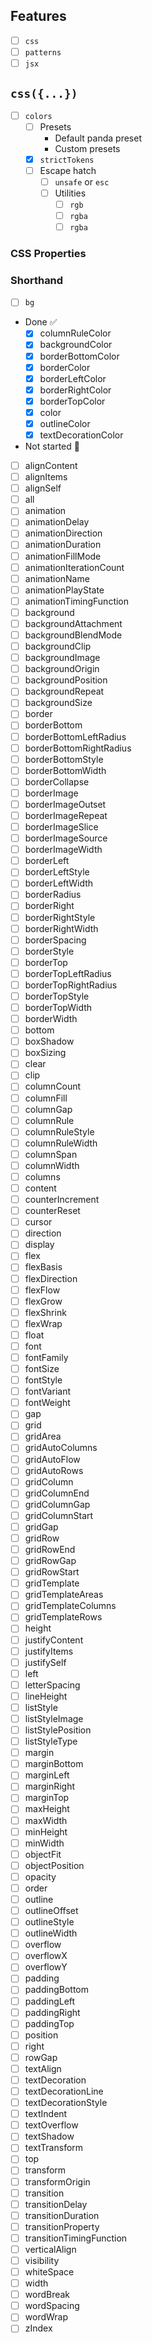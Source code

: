 ## Features

- [ ] `css` 
- [ ] `patterns`
- [ ] `jsx`

## `css({...})`
- [ ] `colors`
  - [ ] Presets
    - Default panda preset
    - Custom presets
  - [x] `strictTokens`
  - [ ] Escape hatch
    - [ ] `unsafe` or `esc`
    - [ ] Utilities
      - [ ] `rgb`
      - [ ] `rgba`
      - [ ] `rgba`

### CSS Properties

### Shorthand
- [ ] `bg`

- Done ✅
  - [x] columnRuleColor
  - [x] backgroundColor
  - [x] borderBottomColor
  - [x] borderColor
  - [x] borderLeftColor
  - [x] borderRightColor
  - [x] borderTopColor
  - [x] color
  - [x] outlineColor
  - [x] textDecorationColor

- Not started 🔎
 - [ ] alignContent
 - [ ] alignItems
 - [ ] alignSelf
 - [ ] all
 - [ ] animation
 - [ ] animationDelay
 - [ ] animationDirection
 - [ ] animationDuration
 - [ ] animationFillMode
 - [ ] animationIterationCount
 - [ ] animationName
 - [ ] animationPlayState
 - [ ] animationTimingFunction
 - [ ] background
 - [ ] backgroundAttachment
 - [ ] backgroundBlendMode
 - [ ] backgroundClip
 - [ ] backgroundImage
 - [ ] backgroundOrigin
 - [ ] backgroundPosition
 - [ ] backgroundRepeat
 - [ ] backgroundSize
 - [ ] border
 - [ ] borderBottom
 - [ ] borderBottomLeftRadius
 - [ ] borderBottomRightRadius
 - [ ] borderBottomStyle
 - [ ] borderBottomWidth
 - [ ] borderCollapse
 - [ ] borderImage
 - [ ] borderImageOutset
 - [ ] borderImageRepeat
 - [ ] borderImageSlice
 - [ ] borderImageSource
 - [ ] borderImageWidth
 - [ ] borderLeft
 - [ ] borderLeftStyle
 - [ ] borderLeftWidth
 - [ ] borderRadius
 - [ ] borderRight
 - [ ] borderRightStyle
 - [ ] borderRightWidth
 - [ ] borderSpacing
 - [ ] borderStyle
 - [ ] borderTop
 - [ ] borderTopLeftRadius
 - [ ] borderTopRightRadius
 - [ ] borderTopStyle
 - [ ] borderTopWidth
 - [ ] borderWidth
 - [ ] bottom
 - [ ] boxShadow
 - [ ] boxSizing
 - [ ] clear
 - [ ] clip
 - [ ] columnCount
 - [ ] columnFill
 - [ ] columnGap
 - [ ] columnRule
 - [ ] columnRuleStyle
 - [ ] columnRuleWidth
 - [ ] columnSpan
 - [ ] columnWidth
 - [ ] columns
 - [ ] content
 - [ ] counterIncrement
 - [ ] counterReset
 - [ ] cursor
 - [ ] direction
 - [ ] display
 - [ ] flex
 - [ ] flexBasis
 - [ ] flexDirection
 - [ ] flexFlow
 - [ ] flexGrow
 - [ ] flexShrink
 - [ ] flexWrap
 - [ ] float
 - [ ] font
 - [ ] fontFamily
 - [ ] fontSize
 - [ ] fontStyle
 - [ ] fontVariant
 - [ ] fontWeight
 - [ ] gap
 - [ ] grid
 - [ ] gridArea
 - [ ] gridAutoColumns
 - [ ] gridAutoFlow
 - [ ] gridAutoRows
 - [ ] gridColumn
 - [ ] gridColumnEnd
 - [ ] gridColumnGap
 - [ ] gridColumnStart
 - [ ] gridGap
 - [ ] gridRow
 - [ ] gridRowEnd
 - [ ] gridRowGap
 - [ ] gridRowStart
 - [ ] gridTemplate
 - [ ] gridTemplateAreas
 - [ ] gridTemplateColumns
 - [ ] gridTemplateRows
 - [ ] height
 - [ ] justifyContent
 - [ ] justifyItems
 - [ ] justifySelf
 - [ ] left
 - [ ] letterSpacing
 - [ ] lineHeight
 - [ ] listStyle
 - [ ] listStyleImage
 - [ ] listStylePosition
 - [ ] listStyleType
 - [ ] margin
 - [ ] marginBottom
 - [ ] marginLeft
 - [ ] marginRight
 - [ ] marginTop
 - [ ] maxHeight
 - [ ] maxWidth
 - [ ] minHeight
 - [ ] minWidth
 - [ ] objectFit
 - [ ] objectPosition
 - [ ] opacity
 - [ ] order
 - [ ] outline
 - [ ] outlineOffset
 - [ ] outlineStyle
 - [ ] outlineWidth
 - [ ] overflow
 - [ ] overflowX
 - [ ] overflowY
 - [ ] padding
 - [ ] paddingBottom
 - [ ] paddingLeft
 - [ ] paddingRight
 - [ ] paddingTop
 - [ ] position
 - [ ] right
 - [ ] rowGap
 - [ ] textAlign
 - [ ] textDecoration
 - [ ] textDecorationLine
 - [ ] textDecorationStyle
 - [ ] textIndent
 - [ ] textOverflow
 - [ ] textShadow
 - [ ] textTransform
 - [ ] top
 - [ ] transform
 - [ ] transformOrigin
 - [ ] transition
 - [ ] transitionDelay
 - [ ] transitionDuration
 - [ ] transitionProperty
 - [ ] transitionTimingFunction
 - [ ] verticalAlign
 - [ ] visibility
 - [ ] whiteSpace
 - [ ] width
 - [ ] wordBreak
 - [ ] wordSpacing
 - [ ] wordWrap
 - [ ] zIndex
